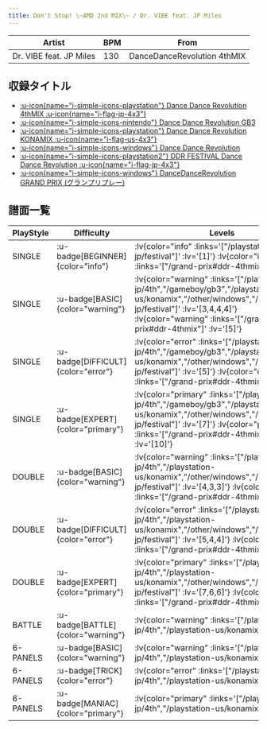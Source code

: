 ```yaml
---
title: Don't Stop! \~AMD 2nd MIX\~ / Dr. VIBE feat. JP Miles
---
```


|Artist|BPM|From|
|------|---|----|
|Dr. VIBE feat. JP Miles|130|DanceDanceRevolution 4thMIX|

## 収録タイトル

- [ :u-icon{name="i-simple-icons-playstation"} Dance Dance Revolution 4thMIX :u-icon{name="i-flag-jp-4x3"} ](/playstation-jp/4th)
- [ :u-icon{name="i-simple-icons-nintendo"} Dance Dance Revolution GB3](/gameboy/gb3)
- [ :u-icon{name="i-simple-icons-playstation"} Dance Dance Revolution KONAMIX :u-icon{name="i-flag-us-4x3"} ](/playstation-us/konamix)
- [ :u-icon{name="i-simple-icons-windows"} Dance Dance Revolution](/other/windows)
- [ :u-icon{name="i-simple-icons-playstation2"} DDR FESTIVAL Dance Dance Revolution :u-icon{name="i-flag-jp-4x3"} ](/playstation2-jp/festival)
- [ :u-icon{name="i-simple-icons-windows"} DanceDanceRevolution GRAND PRIX (グランプリプレー)](/grand-prix#ddr-4thmix)

## 譜面一覧

|PlayStyle|Difficulty|Levels|Notes|Movie|
|---------|----------|------|-----|-----|
|SINGLE| :u-badge[BEGINNER]{color="info"} | :lv{color="info" :links='["/playstation2-jp/festival"]' :lv='[1]'}  :lv{color="info" :links='["/grand-prix#ddr-4thmix"]' :lv='[3]'} |92/0||
|SINGLE| :u-badge[BASIC]{color="warning"} | :lv{color="warning" :links='["/playstation-jp/4th","/gameboy/gb3","/playstation-us/konamix","/other/windows","/playstation2-jp/festival"]' :lv='[3,4,4,4]'}  :lv{color="warning" :links='["/grand-prix#ddr-4thmix"]' :lv='[5]'} |156/0||
|SINGLE| :u-badge[DIFFICULT]{color="error"} | :lv{color="error" :links='["/playstation-jp/4th","/gameboy/gb3","/playstation-us/konamix","/other/windows","/playstation2-jp/festival"]' :lv='[5]'}  :lv{color="error" :links='["/grand-prix#ddr-4thmix"]' :lv='[6]'} |189/0||
|SINGLE| :u-badge[EXPERT]{color="primary"} | :lv{color="primary" :links='["/playstation-jp/4th","/gameboy/gb3","/playstation-us/konamix","/other/windows","/playstation2-jp/festival"]' :lv='[7]'}  :lv{color="primary" :links='["/grand-prix#ddr-4thmix"]' :lv='[10]'} |214/0||
|DOUBLE| :u-badge[BASIC]{color="warning"} | :lv{color="warning" :links='["/playstation-jp/4th","/playstation-us/konamix","/other/windows","/playstation2-jp/festival"]' :lv='[4,3,3]'}  :lv{color="warning" :links='["/grand-prix#ddr-4thmix"]' :lv='[4]'} |113/0||
|DOUBLE| :u-badge[DIFFICULT]{color="error"} | :lv{color="error" :links='["/playstation-jp/4th","/playstation-us/konamix","/other/windows","/playstation2-jp/festival"]' :lv='[5,4,4]'}  :lv{color="error" :links='["/grand-prix#ddr-4thmix"]' :lv='[5]'} |174/0||
|DOUBLE| :u-badge[EXPERT]{color="primary"} | :lv{color="primary" :links='["/playstation-jp/4th","/playstation-us/konamix","/other/windows","/playstation2-jp/festival"]' :lv='[7,6,6]'}  :lv{color="primary" :links='["/grand-prix#ddr-4thmix"]' :lv='[8]'} |221/0||
|BATTLE| :u-badge[BATTLE]{color="warning"} | :lv{color="warning" :links='["/playstation-jp/4th","/playstation-us/konamix"]' :lv='[7]'} |||
|6-PANELS| :u-badge[BASIC]{color="warning"} | :lv{color="warning" :links='["/playstation-jp/4th","/playstation-us/konamix"]' :lv='[3]'} |113/0||
|6-PANELS| :u-badge[TRICK]{color="error"} | :lv{color="error" :links='["/playstation-jp/4th","/playstation-us/konamix"]' :lv='[5]'} |174/0||
|6-PANELS| :u-badge[MANIAC]{color="primary"} | :lv{color="primary" :links='["/playstation-jp/4th","/playstation-us/konamix"]' :lv='[6]'} |221/0||
